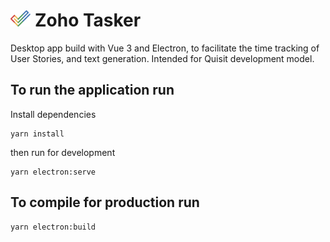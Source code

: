 # <img src="public/zoho_tasker.png" alt="Zoho Tasker" height="26" /> Zoho Tasker

Desktop app build with Vue 3 and Electron, to facilitate the time tracking of User Stories, and text generation. Intended for Quisit development model.

## To run the application run
Install dependencies
```
yarn install
```
then run for development
```
yarn electron:serve
```

## To compile for production run
```
yarn electron:build
```
